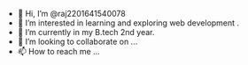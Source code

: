 - 👋 Hi, I’m @raj2201641540078
- 👀 I’m interested in learning and exploring web development .
- 🌱 I’m currently in my B.tech 2nd year.
- 💞️ I’m looking to collaborate on ...
- 📫 How to reach me ...

<!---
raj2201641540078/raj2201641540078 is a ✨ special ✨ repository because its `README.md` (this file) appears on your GitHub profile.
You can click the Preview link to take a look at your changes.
--->
